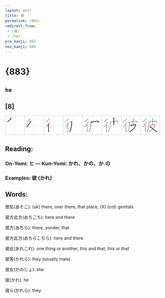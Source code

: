 ```yaml
---
layout: post
title: 彼
permalink: /883/
redirect_from:
 - /彼/
 - /he/
pre_kanji: 882
nex_kanji: 884
---
```


# {883}

## `he`

## [8]

<div class="stroke"><img src="../images/E5BDBC.png" /></div>

## Reading:

### On-Yomi: ヒ &mdash; Kun-Yomi: かれ、かの、か.の

### Examples: 彼 (かれ)

## Words:

彼処(あそこ): (uk) there, over there, that place, (X) (col) genitals

彼方此方(あちこち): here and there

彼方(あちら): there, yonder, that

彼方此方(あちらこちら): here and there

彼此(あれこれ): one thing or another, this and that, this or that

彼等(かれら): they (usually male)

彼女(かのじょ): she

彼(かれ): he

彼ら(かれら): they
